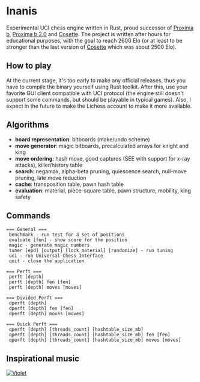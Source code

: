 # Inanis
Experimental UCI chess engine written in Rust, proud successor of [Proxima b](https://github.com/Tearth/Proxima-b), [Proxima b 2.0](https://github.com/Tearth/Proxima-b-2.0) and [Cosette](https://github.com/Tearth/Cosette). The project is written after hours for educational purposes, with the goal to reach 2600 Elo (or at least to be stronger than the last version of [Cosette](https://github.com/Tearth/Cosette) which was about 2500 Elo).

## How to play
At the current stage, it's too early to make any official releases, thus you have to compile the binary yourself using Rust toolkit. After this, use your favorite GUI client compatible with UCI protocol (the engine still doesn't support some commands, but should be playable in typical games). Also, I expect in the future to make the Lichess account to make it more available.

## Algorithms
 - **board representation**: bitboards (make/undo scheme)
 - **move generator**: magic bitboards, precalculated arrays for knight and king
 - **move ordering**: hash move, good captures (SEE with support for x-ray attacks), killer/history table
 - **search**: negamax, alpha-beta pruning, quiescence search, null-move pruning, late move reduction
 - **cache**: transposition table, pawn hash table
 - **evaluation**: material, piece-square table, pawn structure, mobility, king safety

## Commands
```
=== General ===
 benchmark - run test for a set of positions
 evaluate [fen] - show score for the position
 magic - generate magic numbers
 tuner [epd] [output] [lock_material] [randomize] - run tuning
 uci - run Universal Chess Interface
 quit - close the application

=== Perft ===
 perft [depth]
 perft [depth] fen [fen]
 perft [depth] moves [moves]

=== Divided Perft ===
 dperft [depth]
 dperft [depth] fen [fen]
 dperft [depth] moves [moves]

=== Quick Perft ===
 qperft [depth] [threads_count] [hashtable_size_mb]
 qperft [depth] [threads_count] [hashtable_size_mb] fen [fen]
 qperft [depth] [threads_count] [hashtable_size_mb] moves [moves]
```

## Inspirational music
[![Violet](https://img.youtube.com/vi/8ZdLXELdF9Q/0.jpg)](https://www.youtube.com/watch?v=8ZdLXELdF9Q)